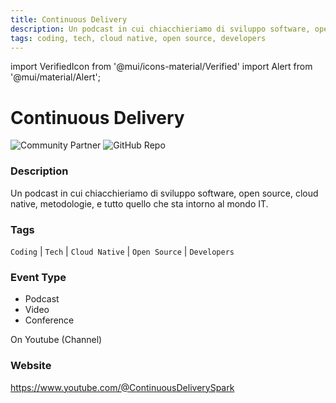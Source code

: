 ```yaml
---
title: Continuous Delivery
description: Un podcast in cui chiacchieriamo di sviluppo software, open source, cloud native, metodologie, e tutto quello che sta intorno al mondo IT.
tags: coding, tech, cloud native, open source, developers
---
```

        

import VerifiedIcon from '@mui/icons-material/Verified'
import Alert from '@mui/material/Alert';

# Continuous Delivery <VerifiedIcon color="primary"/>


![Community Partner](https://img.shields.io/static/v1?label=community&message=partner&color=blue) ![GitHub Repo](https://img.shields.io/static/v1?label=category&message=communities&color=green)

### Description

Un podcast in cui chiacchieriamo di sviluppo software, open source, cloud native, metodologie, e tutto quello che sta intorno al mondo IT.

### Tags

`Coding` | `Tech` | `Cloud Native` | `Open Source` | `Developers`

### Event Type

- Podcast
- Video
- Conference

On Youtube (Channel)

### Website

https://www.youtube.com/@ContinuousDeliverySpark